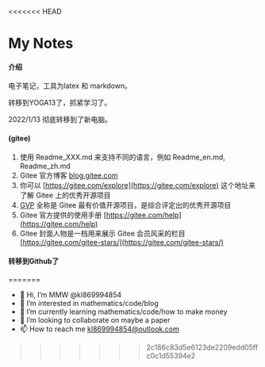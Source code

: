 <<<<<<< HEAD
# My Notes

#### 介绍
电子笔记，工具为latex 和 markdown。

转移到YOGA13了，抓紧学习了。

2022/1/13 彻底转移到了新电脑。


#### (gitee)

1.  使用 Readme\_XXX.md 来支持不同的语言，例如 Readme\_en.md, Readme\_zh.md
2.  Gitee 官方博客 [blog.gitee.com](https://blog.gitee.com)
3.  你可以 [https://gitee.com/explore](https://gitee.com/explore) 这个地址来了解 Gitee 上的优秀开源项目
4.  [GVP](https://gitee.com/gvp) 全称是 Gitee 最有价值开源项目，是综合评定出的优秀开源项目
5.  Gitee 官方提供的使用手册 [https://gitee.com/help](https://gitee.com/help)
6.  Gitee 封面人物是一档用来展示 Gitee 会员风采的栏目 [https://gitee.com/gitee-stars/](https://gitee.com/gitee-stars/)

#### 转移到Github了
=======
- 👋 Hi, I’m MMW @kl869994854
- 👀 I’m interested in mathematics/code/blog
- 🌱 I’m currently learning mathematics/code/how to make money
- 💞️ I’m looking to collaborate on maybe a paper
- 📫 How to reach me kl869994854@outlook.com

<!---
kl869994854/kl869994854 is a ✨ special ✨ repository because its `README.md` (this file) appears on your GitHub profile.
You can click the Preview link to take a look at your changes.
--->
>>>>>>> 2c186c83d5e6123de2209edd05ffc0c1d55394e2

